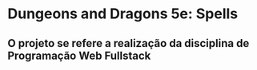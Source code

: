 # Dungeons and Dragons 5e: Spells

## O projeto se refere a realização da disciplina de Programação Web Fullstack
